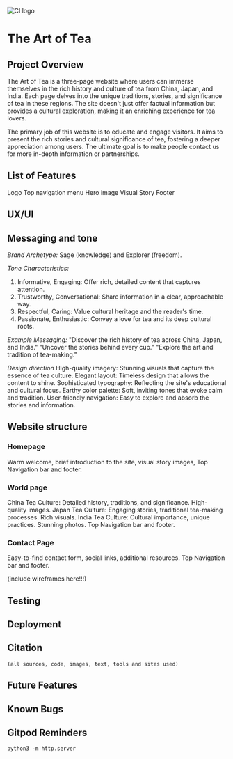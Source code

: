 ![CI logo](https://codeinstitute.s3.amazonaws.com/fullstack/ci_logo_small.png)

# The Art of Tea

## Project Overview 

The Art of Tea is a three-page website where users can immerse themselves in the rich history and culture of tea from China, Japan, and India. Each page delves into the unique traditions, stories, and significance of tea in these regions. The site doesn't just offer factual information but provides a cultural exploration, making it an enriching experience for tea lovers.

The primary job of this website is to educate and engage visitors. It aims to present the rich stories and cultural significance of tea, fostering a deeper appreciation among users. The ultimate goal is to make people contact us for more in-depth information or partnerships.


## List of Features

Logo
Top navigation menu
Hero image
Visual Story
Footer


## UX/UI

## Messaging and tone

_Brand Archetype:_ Sage (knowledge) and Explorer (freedom).

_Tone Characteristics:_
1. Informative, Engaging: Offer rich, detailed content that captures attention.
2. Trustworthy, Conversational: Share information in a clear, approachable way.
3. Respectful, Caring: Value cultural heritage and the reader's time.
4. Passionate, Enthusiastic: Convey a love for tea and its deep cultural roots.

_Example Messaging:_
"Discover the rich history of tea across China, Japan, and India."
"Uncover the stories behind every cup."
"Explore the art and tradition of tea-making."

_Design direction_
High-quality imagery: Stunning visuals that capture the essence of tea culture.
Elegant layout: Timeless design that allows the content to shine.
Sophisticated typography: Reflecting the site's educational and cultural focus.
Earthy color palette: Soft, inviting tones that evoke calm and tradition.
User-friendly navigation: Easy to explore and absorb the stories and information.

## Website structure

### Homepage
Warm welcome, brief introduction to the site, visual story images, Top Navigation bar and footer.

### World page
China Tea Culture: Detailed history, traditions, and significance. High-quality images.
Japan Tea Culture: Engaging stories, traditional tea-making processes. Rich visuals.
India Tea Culture: Cultural importance, unique practices. Stunning photos.
Top Navigation bar and footer.

### Contact Page
Easy-to-find contact form, social links, additional resources.
Top Navigation bar and footer.

(include wireframes here!!!)

## Testing

## Deployment

## Citation
    (all sources, code, images, text, tools and sites used)

## Future Features


## Known Bugs




## Gitpod Reminders

`python3 -m http.server`


